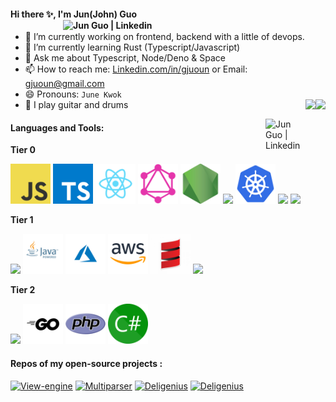 

#### Hi there ✨, I'm Jun(John) Guo <a href="https://www.linkedin.com/in/gjuoun"><img align="right" alt="Jun Guo | Linkedin" width="420px" src="https://github-readme-stats.vercel.app/api?username=gjuoun&count_private=true&show_icons=true"/></a>

- 🔭 I’m currently working on frontend, backend with a little of devops. 
- 🌱 I’m currently learning Rust (Typescript/Javascript)
- 💬 Ask me about Typescript, Node/Deno & Space 
- 📫 How to reach me: [Linkedin.com/in/gjuoun](Linkedin.com/in/gjuoun) or Email: gjuoun@gmail.com 
- 😄 Pronouns: `June Kwok` 
- 🎵 I play guitar and drums <img height="32" align="right" src="https://iconape.com/wp-content/png_logo_vector/windows-10-icon-logo.png"><img height="32" align="right" src="https://assets.ubuntu.com/v1/29985a98-ubuntu-logo32.png">

<a href="https://www.linkedin.com/in/gjuoun"><img align="right" alt="Jun Guo | Linkedin" width="64px" src="https://image.flaticon.com/icons/png/512/174/174857.png"/></a>

#### Languages and Tools:

**Tier 0**

<code><img height="64" src="https://raw.githubusercontent.com/github/explore/80688e429a7d4ef2fca1e82350fe8e3517d3494d/topics/javascript/javascript.png"></code>
<code><img height="64" src="https://raw.githubusercontent.com/github/explore/80688e429a7d4ef2fca1e82350fe8e3517d3494d/topics/typescript/typescript.png"></code>
<code><img height="64" src="https://raw.githubusercontent.com/github/explore/80688e429a7d4ef2fca1e82350fe8e3517d3494d/topics/react/react.png"></code>
<code><img height="64" src="https://raw.githubusercontent.com/github/explore/5c058a388828bb5fde0bcafd4bc867b5bb3f26f3/topics/graphql/graphql.png"></code>
<code><img height="64" src="https://raw.githubusercontent.com/github/explore/80688e429a7d4ef2fca1e82350fe8e3517d3494d/topics/nodejs/nodejs.png"></code>
<code><img height="64" src="https://github.com/denoland/deno/raw/main/docs/images/deno3.png"></code>
<code><img height="64" src="https://raw.githubusercontent.com/github/explore/80688e429a7d4ef2fca1e82350fe8e3517d3494d/topics/kubernetes/kubernetes.png"></code>
<code><img height="64" src="https://pbs.twimg.com/profile_images/1273307847103635465/lfVWBmiW_400x400.png"></code>
<code><img height="64" src="https://i.morioh.com/2019/12/19/b2d58b5bee3c.jpg"></code>

**Tier 1**

<code><img height="64" src="https://raw.githubusercontent.com/shinokada/shinokada/master/assets/python.png"></code>
<code><img height="64" src="https://raw.githubusercontent.com/github/explore/80688e429a7d4ef2fca1e82350fe8e3517d3494d/topics/java/java.png"></code>
<code><img height="64" src="https://raw.githubusercontent.com/github/explore/80688e429a7d4ef2fca1e82350fe8e3517d3494d/topics/azure/azure.png"></code>
<code><img height="64" src="https://raw.githubusercontent.com/github/explore/fbceb94436312b6dacde68d122a5b9c7d11f9524/topics/aws/aws.png"></code>
<code><img height="64" src="https://raw.githubusercontent.com/github/explore/80688e429a7d4ef2fca1e82350fe8e3517d3494d/topics/scala/scala.png"></code>
<code><img height="64" src="https://avatars.githubusercontent.com/u/7422698?s=400&v=4"></code>

**Tier 2**

<code><img height="64" src="https://raw.githubusercontent.com/shinokada/shinokada/master/assets/rust.png"></code>
<code><img height="64" src="https://raw.githubusercontent.com/github/explore/80688e429a7d4ef2fca1e82350fe8e3517d3494d/topics/go/go.png"></code>
<code><img height="64" src="https://raw.githubusercontent.com/github/explore/ccc16358ac4530c6a69b1b80c7223cd2744dea83/topics/php/php.png"></code>
<code><img height="64" src="https://raw.githubusercontent.com/github/explore/80688e429a7d4ef2fca1e82350fe8e3517d3494d/topics/csharp/csharp.png"></code>


#### Repos of my open-source projects :

[![View-engine](https://github-readme-stats.vercel.app/api/pin/?username=deligenius&repo=view-engine)](https://github.com/deligenius/view-engine)
[![Multiparser](https://github-readme-stats.vercel.app/api/pin/?username=deligenius&repo=multiparser)](https://github.com/deligenius/multiparser)
[![Deligenius](https://github-readme-stats.vercel.app/api/pin/?username=deligenius&repo=deligenius)](https://github.com/deligenius/deligenius)
[![Deligenius](https://github-readme-stats.vercel.app/api/pin/?username=deligenius&repo=bodyparser)](https://github.com/deligenius/bodyparser)
